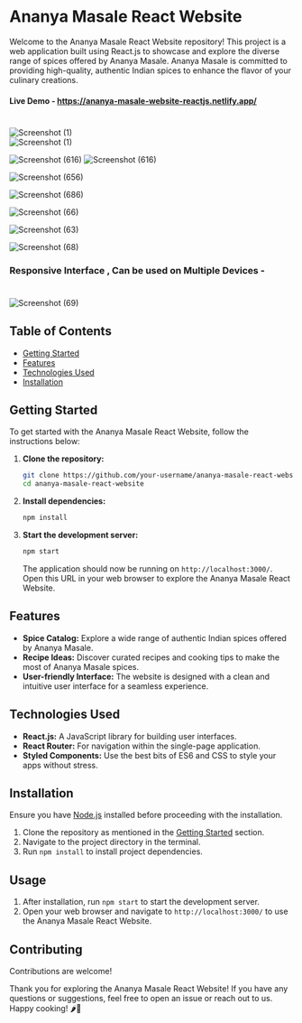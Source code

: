 # Ananya Masale React Website

Welcome to the Ananya Masale React Website repository! This project is a web application built using React.js to showcase and explore the diverse range of spices offered by Ananya Masale. Ananya Masale is committed to providing high-quality, authentic Indian spices to enhance the flavor of your culinary creations.

#### Live Demo - https://ananya-masale-website-reactjs.netlify.app/


#

![Screenshot (1)](https://github.com/MalharMane/Ananya-Masale-ecommerce-react-website-main/assets/104439115/67931022-9212-46de-a8b7-7a033f4a552a)   
![Screenshot (1)](https://github.com/MalharMane/Ananya-Masale-ecommerce-react-website-main/assets/104439115/12f6dfca-7193-4b13-89e7-6defce4289d2)










![Screenshot (616)](https://github.com/MalharMane/Ananya-Masale-ecommerce-react-website-main/assets/104439115/7a909ac1-3cf7-4606-9395-a2193baccb11) ![Screenshot (616)](https://github.com/MalharMane/Ananya-Masale-ecommerce-react-website-main/assets/104439115/38c9226e-1207-4b4c-8f25-be67a9acb5bb)



![Screenshot (656)](https://github.com/MalharMane/Ananya-Masale-ecommerce-react-website-main/assets/104439115/c92dbaea-59a2-4571-908d-b14edc523acb)

![Screenshot (686)](https://github.com/MalharMane/Ananya-Masale-ecommerce-react-website-main/assets/104439115/2c7f82f5-ec9c-4bc5-9698-54e03c1917ec)


![Screenshot (66)](https://github.com/MalharMane/Ananya-Masale-ecommerce-react-website-main/assets/104439115/715b93f4-344a-4fac-8f43-535b29900317)


![Screenshot (63)](https://github.com/MalharMane/Ananya-Masale-ecommerce-react-website-main/assets/104439115/ba68dcb3-5e76-4380-9d6d-ee7fb79b3d8a)

![Screenshot (68)](https://github.com/MalharMane/Ananya-Masale-ecommerce-react-website-main/assets/104439115/d9eeadb1-290d-4f96-a73f-b32b2d8924e7)

###  Responsive Interface , Can be used on Multiple Devices -

#

![Screenshot (69)](https://github.com/MalharMane/Ananya-Masale-ecommerce-react-website-main/assets/104439115/fd30c4ff-5e90-427a-9b63-22dfb23122b2)


## Table of Contents

- [Getting Started](#getting-started)
- [Features](#features)
- [Technologies Used](#technologies-used)
- [Installation](#installation)
  

## Getting Started

To get started with the Ananya Masale React Website, follow the instructions below:

1. **Clone the repository:**
   ```bash
   git clone https://github.com/your-username/ananya-masale-react-website.git
   cd ananya-masale-react-website
   ```

2. **Install dependencies:**
   ```bash
   npm install
   ```

3. **Start the development server:**
   ```bash
   npm start
   ```

   The application should now be running on `http://localhost:3000/`. Open this URL in your web browser to explore the Ananya Masale React Website.

## Features

- **Spice Catalog:** Explore a wide range of authentic Indian spices offered by Ananya Masale.
- **Recipe Ideas:** Discover curated recipes and cooking tips to make the most of Ananya Masale spices.
- **User-friendly Interface:** The website is designed with a clean and intuitive user interface for a seamless experience.

## Technologies Used

- **React.js:** A JavaScript library for building user interfaces.
- **React Router:** For navigation within the single-page application.
- **Styled Components:** Use the best bits of ES6 and CSS to style your apps without stress.


## Installation

Ensure you have [Node.js](https://nodejs.org/) installed before proceeding with the installation.

1. Clone the repository as mentioned in the [Getting Started](#getting-started) section.
2. Navigate to the project directory in the terminal.
3. Run `npm install` to install project dependencies.

## Usage

1. After installation, run `npm start` to start the development server.
2. Open your web browser and navigate to `http://localhost:3000/` to use the Ananya Masale React Website.

## Contributing

Contributions are welcome! 



Thank you for exploring the Ananya Masale React Website! If you have any questions or suggestions, feel free to open an issue or reach out to us. Happy cooking! 🌶️🍛
